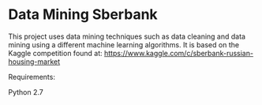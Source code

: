# Data Mining Sberbank
This project uses data mining techniques such as data cleaning and data mining using a different machine learning algorithms. 
It is based on the Kaggle competition found at: https://www.kaggle.com/c/sberbank-russian-housing-market

Requirements:

Python 2.7
